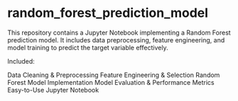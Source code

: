 # random_forest_prediction_model
This repository contains a Jupyter Notebook implementing a Random Forest prediction model.
It includes data preprocessing, feature engineering, and model training to predict the target variable effectively.

Included:

Data Cleaning & Preprocessing
Feature Engineering & Selection
Random Forest Model Implementation
Model Evaluation & Performance Metrics
Easy-to-Use Jupyter Notebook
